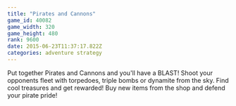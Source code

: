 ```yaml
---
title: "Pirates and Cannons"
game_id: 40082
game_width: 320
game_height: 480
rank: 9600
date: 2015-06-23T11:37:17.822Z
categories: adventure strategy
---
```

Put together Pirates and Cannons and you'll have a BLAST! Shoot your opponents fleet with torpedoes, triple bombs or dynamite from the sky. Find cool treasures and get rewarded! Buy new items from the shop and defend your pirate pride!